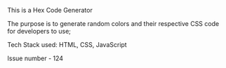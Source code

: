 This is a Hex Code Generator

The purpose is to generate random colors and their respective CSS code for developers to use;


Tech Stack used: HTML, CSS, JavaScript


Issue number - 124

